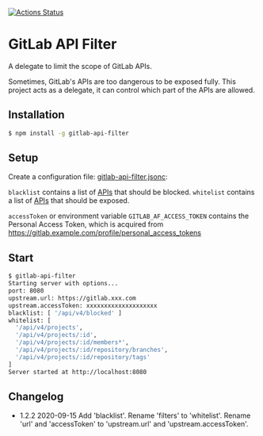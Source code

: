 [![Actions Status](https://github.com/kingsimba/gitlab-api-filter/workflows/CI/badge.svg)](https://github.com/kingsimba/gitlab-api-filter/actions)

# GitLab API Filter

A delegate to limit the scope of GitLab APIs.

Sometimes, GitLab's APIs are too dangerous to be exposed fully.
This project acts as a delegate, it can control which part of the APIs are allowed.

## Installation

```bash
$ npm install -g gitlab-api-filter
```

## Setup

Create a configuration file: [gitlab-api-filter.jsonc](./gitlab-api-filter.jsonc):

`blacklist` contains a list of [APIs](https://docs.gitlab.com/ce/api/) that should be blocked.
`whitelist` contains a list of [APIs](https://docs.gitlab.com/ce/api/) that should be exposed.

`accessToken` or environment variable `GITLAB_AF_ACCESS_TOKEN` contains the Personal Access Token,
which is acquired from https://gitlab.example.com/profile/personal_access_tokens

## Start

```bash
$ gitlab-api-filter
Starting server with options...
port: 8080
upstream.url: https://gitlab.xxx.com
upstream.accessToken: xxxxxxxxxxxxxxxxxxxx
blacklist: [ '/api/v4/blocked' ]
whitelist: [
  '/api/v4/projects',
  '/api/v4/projects/:id',
  '/api/v4/projects/:id/members*',
  '/api/v4/projects/:id/repository/branches',
  '/api/v4/projects/:id/repository/tags'
]
Server started at http://localhost:8080
```

## Changelog

- 1.2.2 2020-09-15 Add 'blacklist'. Rename 'filters' to 'whitelist'. Rename 'url' and 'accessToken' to 'upstream.url' and 'upstream.accessToken'.